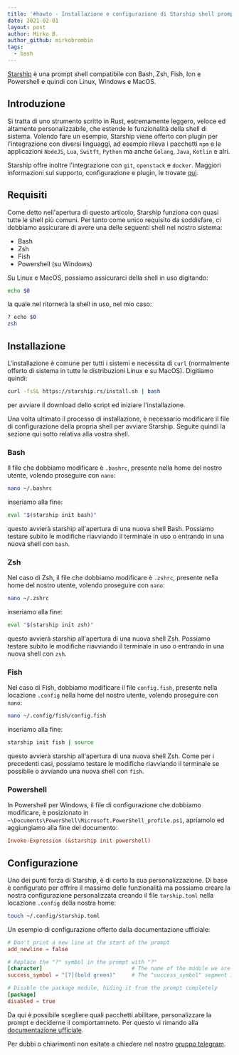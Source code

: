 ```yaml
---
title: '#howto - Installazione e configurazione di Starship shell prompt'
date: 2021-02-01
layout: post
author: Mirko B.
author_github: mirkobrombin
tags:
  - bash
---
```

[Starship](https://starship.rs) è una prompt shell compatibile con Bash, Zsh, Fish, Ion e Powershell e quindi con Linux, Windows e MacOS.


## Introduzione
Si tratta di uno strumento scritto in Rust, estremamente leggero, veloce ed altamente personalizzabile, che estende le funzionalità della shell di sistema. Volendo fare un esempio, Starship viene offerto con plugin per l'integrazione con diversi linguaggi, ad esempio rileva i pacchetti `npm` e le applicazioni `NodeJS`, `Lua`, `Switft`, `Python` ma anche `Golang`, `Java`, `Kotlin` e alri. 

Starship offre inoltre l'integrazione con `git`, `openstack` e `docker`. Maggiori informazioni sul supporto, configurazione e plugin, le trovate [qui](https://starship.rs/config/).

## Requisiti
Come detto nell'apertura di questo articolo, Starship funziona con quasi tutte le shell più comuni. Per tanto come unico requisito da soddisfare, ci dobbiamo assicurare di avere una delle seguenti shell nel nostro sistema:
- Bash
- Zsh
- Fish
- Powershell (su Windows)

Su Linux e MacOS, possiamo assicurarci della shell in uso digitando:

```bash
echo $0
```

la quale nel ritornerà la shell in uso, nel mio caso:

```bash
? echo $0
zsh
```

## Installazione
L'installazione è comune per tutti i sistemi e necessita di `curl` (normalmente offerto di sistema in tutte le distribuzioni Linux e su MacOS). Digitiamo quindi:

```bash
curl -fsSL https://starship.rs/install.sh | bash
```

per avviare il download dello script ed iniziare l'installazione.

Una volta ultimato il processo di installazione, è necessario modificare il file di configurazione della propria shell per avviare Starship. Seguite quindi la sezione qui sotto relativa alla vostra shell.

### Bash
Il file che dobbiamo modificare è `.bashrc`, presente nella home del nostro utente, volendo proseguire con `nano`:

```bash
nano ~/.bashrc
```

inseriamo alla fine:

```bash
eval "$(starship init bash)"
```

questo avvierà starship all'apertura di una nuova shell Bash. Possiamo testare subito le modifiche riavviando il terminale in uso o entrando in una nuova shell con `bash`.

### Zsh
Nel caso di Zsh, il file che dobbiamo modificare è `.zshrc`, presente nella home del nostro utente, volendo proseguire con `nano`:

```bash
nano ~/.zshrc
```

inseriamo alla fine:

```bash
eval "$(starship init zsh)"
```

questo avvierà starship all'apertura di una nuova shell Zsh. Possiamo testare subito le modifiche riavviando il terminale in uso o entrando in una nuova shell con `zsh`.

### Fish
Nel caso di Fish, dobbiamo modificare il file `config.fish`, presente nella locazione `.config` nella home del nostro utente, volendo proseguire con `nano`:

```bash
nano ~/.config/fish/config.fish
```

inseriamo alla fine:

```bash
starship init fish | source
```

questo avvierà starship all'apertura di una nuova shell Zsh. Come per i precedenti casi, possiamo testare le modifiche riavviando il terminale se possibile o avviando una nuova shell con `fish`.

### Powershell
In Powershell per Windows, il file di configurazione che dobbiamo modificare, è posizionato in `~\Documents\PowerShell\Microsoft.PowerShell_profile.ps1`, apriamolo ed aggiungiamo alla fine del documento:

```Ini
Invoke-Expression (&starship init powershell)
```

## Configurazione
Uno dei punti forza di Starship, è di certo la sua personalizzazione. Di base è configurato per offrire il massimo delle funzionalità ma possiamo creare la nostra configurazione personalizzata creando il file `tarship.toml` nella locazione `.config` della nostra home:

```bash
touch ~/.config/starship.toml
```

Un esempio di configurazione offerto dalla documentazione ufficiale:

```toml
# Don't print a new line at the start of the prompt
add_newline = false

# Replace the "?" symbol in the prompt with "?"
[character]                            # The name of the module we are configuring is "character"
success_symbol = "[?](bold green)"     # The "success_symbol" segment is being set to "?" with the color "bold green"

# Disable the package module, hiding it from the prompt completely
[package]
disabled = true
```

Da qui è possibile scegliere quali pacchetti abilitare, personalizzare la prompt e deciderne il comportamneto. Per questo vi rimando alla [documentazione ufficiale](https://starship.rs/config/#prompt).

Per dubbi o chiarimenti non esitate a chiedere nel nostro <a href="https://t.me/gentedilinux">gruppo telegram</a>.